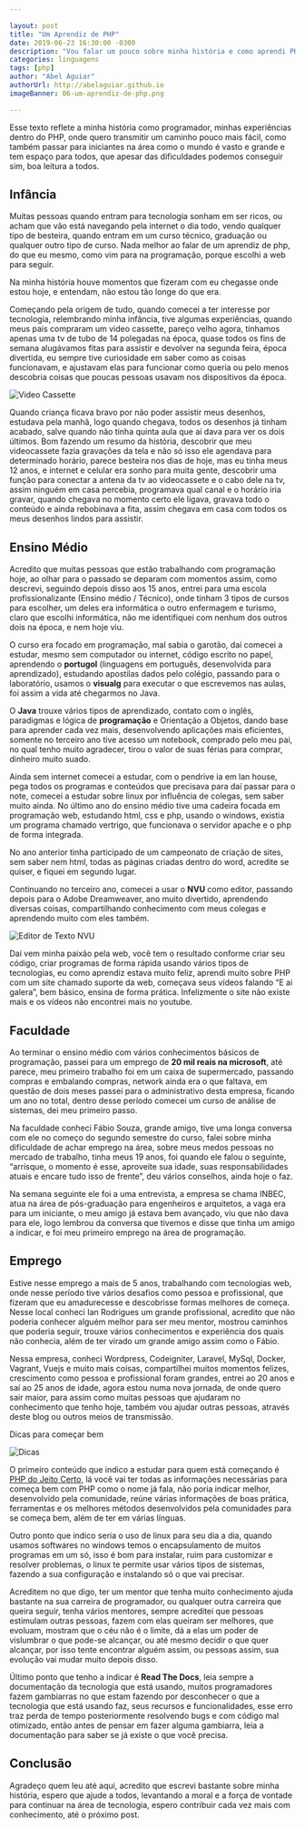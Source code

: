 ```yaml
---

layout: post
title: "Um Aprendiz de PHP"
date: 2019-06-23 16:30:00 -0300
description: "Vou falar um pouco sobre minha história e como aprendi PHP"
categories: linguagens
tags: [php]
author: "Abel Aguiar"
authorUrl: http://abelaguiar.github.io
imageBanner: 06-um-aprendiz-de-php.png

---
```


Esse texto reflete a minha história como programador, minhas experiências dentro do PHP, onde quero transmitir um caminho pouco mais fácil, como também passar para iniciantes na área como o mundo é vasto e grande e tem espaço para todos, que apesar das dificuldades podemos conseguir sim, boa leitura a todos.

## Infância

Muitas pessoas quando entram para tecnologia sonham em ser ricos, ou acham que vão está navegando pela internet o dia todo, vendo qualquer tipo de besteira, quando entram em um curso técnico, graduação ou qualquer outro tipo de curso. Nada melhor ao falar de um aprendiz de php, do que eu mesmo, como vim para na programação, porque escolhi a  web para seguir. 

Na minha história houve momentos que fizeram com eu chegasse onde estou hoje, e entendam, não estou tão longe do que era.

Começando pela origem de tudo, quando comecei a ter interesse por tecnologia, relembrando minha infância, tive algumas experiências, quando meus pais compraram um video cassette, pareço velho agora, tínhamos apenas uma tv de tubo de 14 polegadas na época, quase todos os fins de semana alugávamos fitas para assistir e devolver na segunda feira, época divertida, eu sempre tive curiosidade em saber como as coisas funcionavam, e ajustavam elas para funcionar como queria ou pelo menos descobria coisas que poucas pessoas usavam nos dispositivos da época.

<img class="img-fluid" src="https://abelaguiar.github.io/blog/assets/img/posts/06-um-aprendiz-de-php/videocassette.jpg" alt="Video Cassette">

Quando criança ficava bravo por não poder assistir meus desenhos, estudava pela manhã, logo quando chegava, todos os desenhos já tinham acabado, salve quando não tinha quinta aula que aí dava para ver os dois últimos. Bom fazendo um resumo da história, descobrir que meu videocassete fazia gravações da tela e não só isso ele agendava para determinado horário, parece besteira nos dias de hoje, mas eu tinha meus 12 anos, e internet e celular era sonho para muita gente, descobrir uma função para conectar a antena da tv ao videocassete e o cabo dele na tv, assim ninguém em casa percebia, programava qual canal e o horário iria gravar, quando chegava no momento certo ele ligava, gravava todo o conteúdo e ainda rebobinava a fita, assim chegava em casa com todos os meus desenhos lindos para assistir.

## Ensino Médio

Acredito que muitas pessoas que estão trabalhando com programação hoje, ao olhar para o passado se deparam com momentos assim, como descrevi, seguindo depois disso aos 15 anos, entrei para uma escola profissionalizante (Ensino médio / Técnico), onde tinham 3 tipos de cursos para escolher, um deles era informática o outro enfermagem e turismo, claro que escolhi informática, não me identifiquei com nenhum dos outros dois na época, e nem hoje viu. 

O curso era focado em programação, mal sabia o garotão, daí comecei a estudar, mesmo sem computador ou internet, código escrito no papel, aprendendo o **portugol** (linguagens em português, desenvolvida para aprendizado), estudando apostilas dados pelo colégio, passando para o laboratório, usamos o **visualg** para executar o que escrevemos nas aulas, foi assim a vida até chegarmos no Java.

O **Java** trouxe vários tipos de aprendizado, contato com o inglês, paradigmas e lógica de **programação** e Orientação a Objetos, dando base para aprender cada vez mais, desenvolvendo aplicações mais eficientes, somente no terceiro ano tive acesso um notebook, comprado pelo meu pai, no qual tenho muito agradecer, tirou o valor de suas férias para comprar, dinheiro muito suado.

Ainda sem internet comecei a estudar, com o pendrive ia em lan house, pega todos os programas e conteúdos que precisava para daí passar para o note, comecei a estudar sobre linux por influência de colegas, sem saber muito ainda. No último ano do ensino médio tive uma cadeira focada em programação web, estudando html, css e php, usando o windows, existia um programa chamado vertrigo, que funcionava o servidor apache e o php de forma integrada. 

No ano anterior tinha participado de um campeonato de criação de sites, sem saber nem html, todas as páginas criadas dentro do word, acredite se quiser, e fiquei em segundo lugar.

Continuando no terceiro ano, comecei a usar o **NVU** como editor, passando depois para o Adobe Dreamweaver, ano muito divertido, aprendendo diversas coisas, compartilhando conhecimento com meus colegas e aprendendo muito com eles também.

<img class="img-fluid" src="https://abelaguiar.github.io/blog/assets/img/posts/06-um-aprendiz-de-php/nvu.png" alt="Editor de Texto NVU">

Daí vem minha paixão pela web, você tem o resultado conforme criar seu código, criar programas de forma rápida usando vários tipos de tecnologias, eu como aprendiz estava muito feliz, aprendi muito sobre PHP com um site chamado suporte da web, começava seus vídeos falando “E ai galera”, bem básico, ensina de forma prática. Infelizmente o site não existe mais e os vídeos não encontrei mais no youtube.

## Faculdade

Ao terminar o ensino médio com vários conhecimentos básicos de programação, passei para um emprego de **20 mil reais na microsoft**, até parece, meu primeiro trabalho foi em um caixa de supermercado, passando compras e embalando compras, network ainda era o que faltava, em questão de dois meses passei para o administrativo desta empresa, ficando um ano no total, dentro desse período comecei um curso de análise de sistemas, dei meu primeiro passo.

Na faculdade conheci Fábio Souza, grande amigo, tive uma longa conversa com ele no começo do segundo semestre do curso, falei sobre minha dificuldade de achar emprego na área, sobre meus medos pessoas no mercado de trabalho, tinha meus 19 anos, foi quando ele falou o seguinte, “arrisque, o momento é esse, aproveite sua idade, suas responsabilidades atuais e encare tudo isso de frente”, deu vários conselhos, ainda hoje o faz. 

Na semana seguinte ele foi a uma entrevista, a empresa se chama INBEC, atua na área de pós-graduação para engenheiros e arquitetos, a vaga era para um iniciante, o meu amigo já estava bem avançado, viu que não dava para ele, logo lembrou da conversa que tivemos e disse que tinha um amigo a indicar, e foi meu primeiro emprego na área de programação.

## Emprego

Estive nesse emprego a mais de 5 anos, trabalhando com tecnologias web, onde nesse período tive vários desafios como pessoa e profissional, que fizeram que eu amadurecesse e descobrisse formas melhores de começa. Nesse local conheci Ian Rodrigues um grande profissional, acredito que não poderia conhecer alguém melhor para ser meu mentor, mostrou caminhos que poderia seguir, trouxe vários conhecimentos e experiência dos quais não conhecia, além de ter virado um grande amigo assim como o Fábio.

Nessa empresa, conheci Wordpress, Codeigniter, Laravel, MySql, Docker, Vagrant, Vuejs e muito mais coisas, compartilhei muitos momentos felizes, crescimento como pessoa e profissional foram grandes, entrei ao 20 anos e saí ao 25 anos de idade, agora estou numa nova jornada, de onde quero sair maior, para assim como muitas pessoas que ajudaram no conhecimento que tenho hoje, também vou ajudar outras pessoas, através deste blog ou outros meios de transmissão.

Dicas para começar bem

<img class="img-fluid" src="https://abelaguiar.github.io/blog/assets/img/posts/06-um-aprendiz-de-php/dicas.jpg" alt="Dicas">

O primeiro conteúdo que indico a estudar para quem está começando é [PHP do Jeito Certo][phpdojeitocerto], lá você vai ter todas as informações necessárias para começa bem com PHP como o nome já fala, não poria indicar melhor, desenvolvido pela comunidade, reúne várias informações de boas prática, ferramentas e os melhores métodos desenvolvidos pela comunidades para se começa bem, além de ter em várias línguas.

[phpdojeitocerto]: http://br.phptherightway.com/

Outro ponto que indico seria o uso de linux para seu dia a dia, quando usamos softwares no windows temos o encapsulamento de muitos programas em um só, isso é bom para instalar, ruim para customizar e resolver problemas, o linux te permite usar vários tipos de sistemas, fazendo a sua configuração e instalando só o que vai precisar.

Acreditem no que digo, ter um mentor que tenha muito conhecimento ajuda bastante na sua carreira de programador, ou qualquer outra carreira que queira seguir, tenha vários mentores, sempre acreditei que pessoas estimulam outras pessoas, fazem com elas queiram ser melhores, que evoluam, mostram que o céu não é o limite, dá a elas um poder de vislumbrar o que pode-se alcançar, ou até mesmo decidir o que quer alcançar, por isso tente encontrar alguém assim, ou pessoas assim, sua evolução vai mudar muito depois disso.

Último ponto que tenho a indicar é **Read The Docs**, leia sempre a documentação da tecnologia que está usando, muitos programadores fazem gambiarras no que estam fazendo por desconhecer o que a tecnologia que está usando faz, seus recursos e funcionalidades, esse erro traz perda de tempo posteriormente resolvendo bugs e com código mal otimizado, então antes de pensar em fazer alguma gambiarra, leia a documentação para saber se já existe o que você precisa.

## Conclusão

Agradeço quem leu até aqui, acredito que escrevi bastante sobre minha história, espero que ajude a todos, levantando a moral e a força de vontade para continuar na área de tecnologia, espero contribuir cada vez mais com conhecimento, até o próximo post.
